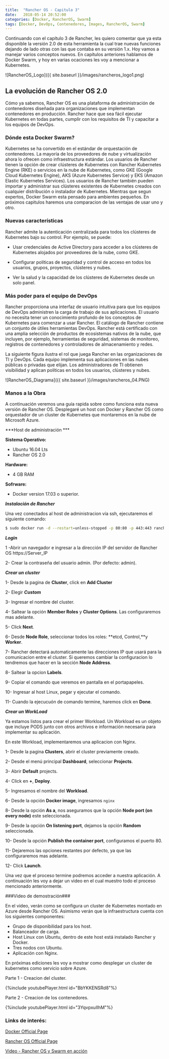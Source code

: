 ```yaml
---
title:  "Rancher OS - Capitulo 3"
date:   2018-05-14 20:52:00
categories: [Docker, RancherOS, Swarm]
tags: [Docker, DevOps, Contenedores, Images, RancherOS, Swarm]
---
```

Continuando con el capítulo 3 de Rancher, les quiero comentar que ya esta disponible la versión 2.0 de esta herramienta la cual trae nuevas funciones dejando de lado otras con las que contaba en su versión 1.x.
Hoy vamos a manejar varios conceptos nuevos. En capítulos anteriores hablamos de Docker Swarm, y hoy en varias ocaciones les voy a mencionar a Kubernetes.

![RancherOS_Logo]({{ site.baseurl }}/images/rancheros_logo1.png)

## La evolución de Rancher OS 2.0 ##

Cómo ya sabemos, Rancher OS es una plataforma de administración de contenedores diseñada para organizaciones que implementan contenedores en producción. Rancher hace que sea fácil ejecutar Kubernetes en todas partes, cumplir con los requisitos de TI y capacitar a los equipos de DevOps.

### Dónde esta Docker Swarm? ###

Kubernetes se ha convertido en el estándar de orquestación de contenedores. La mayoría de los proveedores de nube y virtualización ahora lo ofrecen como infraestructura estándar. Los usuarios de Rancher tienen la opción de crear clústeres de Kubernetes con Rancher Kubernetes Engine (RKE) o servicios en la nube de Kubernetes, como GKE (Google Cloud Kubernetes Engine), AKS (Azure Kubernetes Service)  y EKS (Amazon Elastic Kubernetes Services). Los usuarios de Rancher también pueden importar y administrar sus clústeres existentes de Kubernetes creados con cualquier distribución o instalador de Kubernetes. Mientras que segun expertos, Docker Swarm esta pensado para ambientes pequeños. 
En próximos capitulos haremos una comparacion de las ventajas de usar uno y otro.

### Nuevas características ###

Rancher admite la autenticación centralizada para todos los clústeres de Kubernetes bajo su control. Por ejemplo, se puede:

- Usar credenciales de Active Directory para acceder a los clústeres de Kubernetes alojados por proveedores de la nube, como GKE.

- Configurar políticas de seguridad y control de acceso en todos los usuarios, grupos, proyectos, clústeres y nubes.

- Ver la salud y la capacidad de los clústeres de Kubernetes desde un solo panel.

### Más poder para el equipo de DevOps ###

Rancher proporciona una interfaz de usuario intuitiva para que los equipos de DevOps administren la carga de trabajo de sus aplicaciones. El usuario no necesita tener un conocimiento profundo de los conceptos de Kubernetes para comenzar a usar Rancher. El catálogo de Rancher contiene un conjunto de útiles herramientas DevOps. Rancher está certificado con una amplia selección de productos de ecosistemas nativos de la nube, que incluyen, por ejemplo, herramientas de seguridad, sistemas de monitoreo, registros de contenedores y controladores de almacenamiento y redes.

La siguiente figura ilustra el rol que juega Rancher en las organizaciones de TI y DevOps. Cada equipo implementa sus aplicaciones en las nubes públicas o privadas que elijan. Los administradores de TI obtienen visibilidad y aplican políticas en todos los usuarios, clústeres y nubes.

![RancherOS_Diagrama]({{ site.baseurl }}/images/rancheros_04.PNG)

### Manos a la Obra ###

A continuación veremos una guía rapida sobre como funciona esta nueva versión de Rancher OS. Desplegaré un host con Docker y Rancher OS como orquestador de un cluster de Kubernetes que montaremos en la nube de Microsoft Azure.

***Host de administración ***

**Sistema Operativo:**

- Ubuntu 16.04 Lts
- Rancher OS 2.0

**Hardware:**

- 4 GB RAM

**Sofrware:**

- Docker version 17.03 o superior.

***Instalación de Rancher***

Una vez conectados al host de administracion vía ssh, ejecutaremos el siguiente comando:

```bash
$ sudo docker run -d --restart=unless-stopped -p 80:80 -p 443:443 rancher/rancher
```

***Login***

1 -Abrir un navegador e ingresar a la dirección IP del servidor de Rancher OS https://Server_IP

2- Crear la contraseña del usuario admin. (Por defecto: admin).

***Crear un cluster***

1- Desde la pagina de **Cluster**, click en **Add Cluster**

2- Elegir ***Custom***

3- Ingresar el nombre del cluster.

4- Saltear la opción **Member Roles** y **Cluster Options**. Las configuraremos mas adelante.

5- Click **Next**.

6- Desde **Node Role**, seleccionar todos los roles: **etcd, Control,**y **Worker**.

7- Rancher detectará automaticamente las direcciones IP que usará para la comunicacion entre el cluster. Si queremos cambiar la configuracion lo tendremos que hacer en la sección **Node Address**.

8- Saltear la opcion **Labels**.

9- Copiar el comando que veremos en pantalla en el portapapeles.

10- Ingresar al host Linux, pegar y ejecutar el comando.

11- Cuando la ejecucuón de comando termine, haremos click en **Done**.

***Crear un WorkLoad***

Ya estamos listos para crear el primer Workload. Un Workload es un objeto que incluye PODS junto con otros archivos e información necesaria para implementar su aplicación.

En este Workload, implementaremos una aplicacion con Nginx.

1- Desde la pagina **Clusters**, abrir el cluster previamente creado.

2- Desde el menú principal **Dashboard**, seleccionar **Projects**.

3- Abrir **Default** projects.

4- Click en **+**, **Deploy**.

5- Ingresamos el nombre del **Workload**.

6- Desde la opción **Docker image**, ingresamos `nginx`

8- Desde la opción **As a**, nos aseguramos que la opción **Node port (on every node)** este seleccionada.

9- Desde la opción **On listening port**, dejamos la opción **Random** seleccionada.

10- Desde la opción **Publish the container port**, configuramos el puerto 80.

11- Dejaremos las opciones restantes por defecto, ya que las configuraremos mas adelante.

12- Click **Launch**.

Una vez que el proceso termine podremos acceder a nuestra aplicación. A continuación les voy a dejar un video en el cual muestro todo el proceso mencionado anteriormente.


###Video de demostración###

En el video, verán como se configura un cluster de Kubernetes montado en Azure desde Rancher OS. Asimismo verán que la infraestructura cuenta con los siguientes componentes: 

- Grupo de disponibilidad para los host.
- Balanceador de carga.
- Host Linux con Ubuntu, dentro de este host está instalado Rancher y Docker.
- Tres nodos con Ubuntu.
- Aplicación con Nginx.

En próximas ediciones les voy a mostrar como desplegar un cluster de kubernetes como servicio sobre Azure.

Parte 1 - Creacion del cluster.

{%include youtubePlayer.html id="BbYKKENSRd8"%}

Parte 2 - Creacion de los contenedores.

{%include youtubePlayer.html id="3YqvpxuIIhM"%}


### Links de interés: ###

[Docker Official Page][Docker]

[Rancher OS Official Page][RancherOS]

[Video - Rancher OS y Swarm en acción][Video]

[Docker]: https://www.docker.com/

[RancherOS]: https://rancher.com/rancher-os/

[Video]: https://youtu.be/gEpNyVgQkU8
